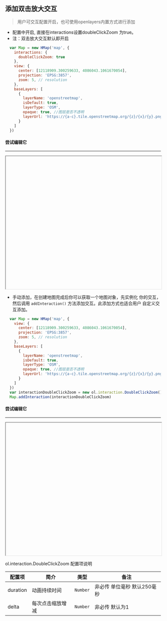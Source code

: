 ## 添加双击放大交互

> 用户可交互配置开启，也可使用openlayers内置方式进行添加

* 配置中开启, 直接在interactions设置doubleClickZoom 为true。
* 注：双击放大交互默认即开启

```javascript
  var Map = new HMap('map', {
    interactions: {
      doubleClickZoom: true
    },
    view: {
      center: [12118909.300259633, 4086043.1061670054],
      projection: 'EPSG:3857',
      zoom: 5, // resolution
    },
    baseLayers: [
      {
        layerName: 'openstreetmap',
        isDefault: true,
        layerType: 'OSM',
        opaque: true, //图层是否不透明
        layerUrl: 'https://{a-c}.tile.openstreetmap.org/{z}/{x}/{y}.png'
      }
    ]
  })
```

#### 尝试编辑它
---
<iframe width="100%" height="430"></iframe>

* 手动添加，在创建地图完成后你可以获取一个地图对象，先实例化
  你的交互，然后调用 ``addInteraction()`` 方法添加交互。此添加方式也适合用户
  自定义交互添加。
  
```javascript
  var Map = new HMap('map', {
    view: {
      center: [12118909.300259633, 4086043.1061670054],
      projection: 'EPSG:3857',
      zoom: 5, // resolution
    },
    baseLayers: [
      {
        layerName: 'openstreetmap',
        isDefault: true,
        layerType: 'OSM',
        opaque: true, //图层是否不透明
        layerUrl: 'https://{a-c}.tile.openstreetmap.org/{z}/{x}/{y}.png'
      }
    ]
  })
  var interactionDoubleClickZoom = new ol.interaction.DoubleClickZoom()
  Map.addInteraction(interactionDoubleClickZoom)
```  

#### 尝试编辑它
---
<iframe width="100%" height="430"></iframe>

ol.interaction.DoubleClickZoom 配置项说明

| 配置项 | 简介 | 类型 | 备注 |
| --- | --- |--- | --- |
| duration | 动画持续时间 | `Number` | 非必传 单位毫秒 默认250毫秒 |
| delta | 每次点击缩放增减 | `Number` | 非必传 默认为1 |
